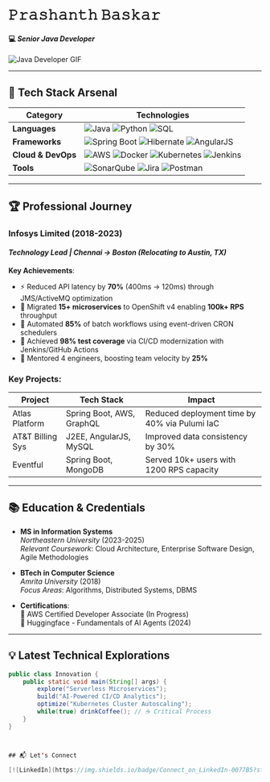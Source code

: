 # 𝙿𝚛𝚊𝚜𝚑𝚊𝚗𝚝𝚑 𝙱𝚊𝚜𝚔𝚊𝚛  
#### 💻 *Senior Java Developer* 

![Java Developer GIF](https://media.giphy.com/media/v1.Y2lkPTc5MGI3NjExY2Z3M3Q4Y2F0ZzN2b2Y1dDl4cG5tY3J6bG5yY2R5dW1uN3Q0c2N6biZlcD12MV9pbnRlcm5hbF9naWZfYnlfaWQmY3Q9Zw/JuFoyhG9qJ9qgjQYjo/giphy.gif)

---

## 🔧 **Tech Stack Arsenal**

| **Category**       | **Technologies**                                                                                                                                                                                                                                                                                                                                 |
|---------------------|-------------------------------------------------------------------------------------------------------------------------------------------------------------------------------------------------------------------------------------------------------------------------------------------------------------------------------------------------|
| **Languages**       | ![Java](https://img.shields.io/badge/Java-ED8B00?style=flat&logo=openjdk&logoColor=white) ![Python](https://img.shields.io/badge/Python-3776AB?style=flat&logo=python&logoColor=white) ![SQL](https://img.shields.io/badge/SQL-4479A1?style=flat&logo=mysql&logoColor=white)                                                                     |
| **Frameworks**      | ![Spring Boot](https://img.shields.io/badge/Spring_Boot-6DB33F?style=flat&logo=spring&logoColor=white) ![Hibernate](https://img.shields.io/badge/Hibernate-59666C?style=flat&logo=Hibernate&logoColor=white) ![AngularJS](https://img.shields.io/badge/AngularJS-E23237?style=flat&logo=angularjs&logoColor=white)                              |
| **Cloud & DevOps**  | ![AWS](https://img.shields.io/badge/AWS-232F3E?style=flat&logo=amazon-aws&logoColor=white) ![Docker](https://img.shields.io/badge/Docker-2496ED?style=flat&logo=docker&logoColor=white) ![Kubernetes](https://img.shields.io/badge/Kubernetes-326CE5?style=flat&logo=kubernetes&logoColor=white) ![Jenkins](https://img.shields.io/badge/Jenkins-D24939?style=flat&logo=Jenkins&logoColor=white) |
| **Tools**           | ![SonarQube](https://img.shields.io/badge/SonarQube-4E9BCD?style=flat&logo=SonarQube&logoColor=white) ![Jira](https://img.shields.io/badge/Jira-0052CC?style=flat&logo=Jira&logoColor=white) ![Postman](https://img.shields.io/badge/Postman-FF6C37?style=flat&logo=Postman&logoColor=white)                                                   |

---

## 🏆 **Professional Journey**

### **Infosys Limited** (2018-2023)  
#### *Technology Lead | Chennai → Boston (Relocating to Austin, TX)*

**Key Achievements**:
- ⚡ Reduced API latency by **70%** (400ms → 120ms) through JMS/ActiveMQ optimization
- 🚀 Migrated **15+ microservices** to OpenShift v4 enabling **100k+ RPS** throughput
- 🔄 Automated **85%** of batch workflows using event-driven CRON schedulers
- 🧪 Achieved **98% test coverage** via CI/CD modernization with Jenkins/GitHub Actions
- 👥 Mentored 4 engineers, boosting team velocity by **25%**

### **Key Projects**:
| Project          | Tech Stack              | Impact                                  |
|------------------|-------------------------|-----------------------------------------|
| Atlas Platform   | Spring Boot, AWS, GraphQL | Reduced deployment time by 40% via Pulumi IaC |
| AT&T Billing Sys | J2EE, AngularJS, MySQL  | Improved data consistency by 30%        |
| Eventful         | Spring Boot, MongoDB    | Served 10k+ users with 1200 RPS capacity|

---

## 📚 **Education & Credentials**

- **MS in Information Systems**  
  *Northeastern University* (2023-2025)  
  *Relevant Coursework*: Cloud Architecture, Enterprise Software Design, Agile Methodologies

- **BTech in Computer Science**  
  *Amrita University* (2018)  
  *Focus Areas*: Algorithms, Distributed Systems, DBMS

- **Certifications**:  
  🏅 AWS Certified Developer Associate (In Progress)  
  🏅 Huggingface - Fundamentals of AI Agents (2024)

---

## 💡 **Latest Technical Explorations**
```java
public class Innovation {
    public static void main(String[] args) {
        explore("Serverless Microservices");
        build("AI-Powered CI/CD Analytics");
        optimize("Kubernetes Cluster Autoscaling");
        while(true) drinkCoffee(); // ☕ Critical Process
    }
}



## 📬 Let's Connect

[![LinkedIn](https://img.shields.io/badge/Connect_on_LinkedIn-0077B5?style=for-the-badge&logo=linkedin&logoColor=white)](https://www.linkedin.com/in/prashanth-baskar)
